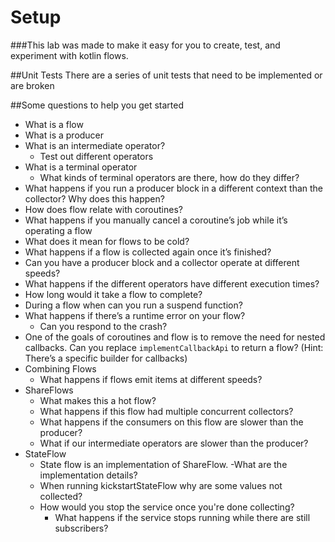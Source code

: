 # Setup

###This lab was made to make it easy for you to create, test, and experiment with kotlin flows.

##Unit Tests
There are a series of unit tests that need to be implemented or are broken

##Some questions to help you get started
- What is a flow
- What is a producer
- What is an intermediate operator? 
  - Test out different operators
- What is a terminal operator
    - What kinds of terminal operators are there, how do they differ?
- What happens if you  run a
  producer block in a different context than the collector? Why does this happen?
- How does flow relate with coroutines?
- What happens if you manually cancel a coroutine’s job while it’s operating a flow
- What does it mean for flows to be cold?
- What happens if a flow is collected again once it’s finished?
- Can you have a producer block and a collector operate at different speeds?
- What happens if the different operators have different execution times?
- How long would it take a flow to complete?
- During a flow when can you run a suspend function?
- What happens if there’s a runtime error on your flow?
    - Can you respond to the crash?
- One of the goals of coroutines and flow is to remove the need for nested callbacks. Can you replace `implementCallbackApi`  to return a flow? (Hint: There’s a specific builder for callbacks)
- Combining Flows
    - What happens if flows emit items at different speeds?
- ShareFlows
    - What makes this a hot flow?
    - What happens if this flow had multiple concurrent collectors?
    - What happens if the consumers on this flow are slower than the producer?
    -  What if our intermediate operators are slower than the producer?
- StateFlow
    - State flow is an implementation of ShareFlow. 
        -What are the implementation details?
    - When running kickstartStateFlow why are some values not collected?
    - How would you stop the service once you're done collecting? 
      - What happens if the service stops running while there are still subscribers?



